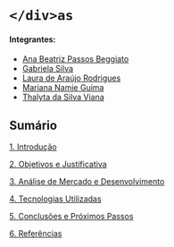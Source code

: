 
# `</div>as`

#### Integrantes:
- <a href="https://www.linkedin.com/in/ana-beggiato/">Ana Beatriz Passos Beggiato</a>
- <a href="https://www.linkedin.com/in/gabriela-silvaa/">Gabriela Silva</a>
- <a href="https://www.linkedin.com/in/laura-rodrigues31/">Laura de Araújo Rodrigues</a>
- <a href="https://www.linkedin.com/in/mariana-namie-guima-b5592b243/">Mariana Namie Guima</a>
- <a href="https://www.linkedin.com/in/thalyta-viana/">Thalyta da Silva Viana</a>

## Sumário

[1. Introdução](#c1)

[2. Objetivos e Justificativa](#c2)

[3. Análise de Mercado e Desenvolvimento](#c3)

[4. Tecnologias Utilizadas](#c4)

[5. Conclusões e Próximos Passos](#c6)

[6. Referências](#c7)


